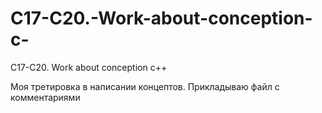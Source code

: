 # C17-C20.-Work-about-conception-c-
C17-C20. Work about conception c++

Моя третировка в написании концептов. Прикладываю файл с комментариями
